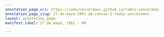 ```yaml
---
annotation_page_uri: https://radiovenceremos.github.io/radio-venceremos-espanol/annotations/27-de-mayo-1981-am-canvas-1-radio-venceremos.json
annotation_page_slug: 27-de-mayo-1981-am-canvas-1-radio-venceremos
layout: annotation_page
manifest_label: 27 de mayo, 1981 - AM

---
```

